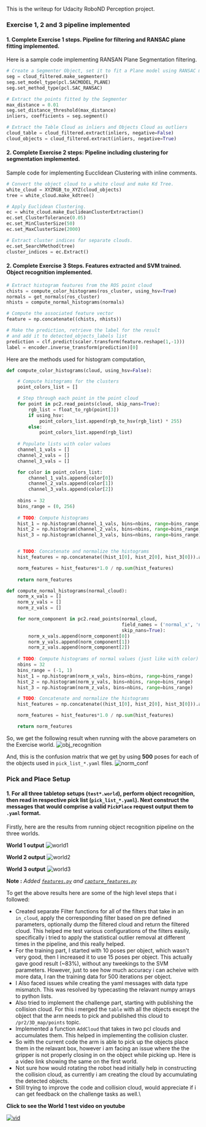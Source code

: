 This is the writeup for Udacity RoboND Perception project.

### Exercise 1, 2 and 3 pipeline implemented
#### 1. Complete Exercise 1 steps. Pipeline for filtering and RANSAC plane fitting implemented.
Here is a sample code implementing RANSAN Plane Segmentation filtering.
```python
# Create a Segmenter Object, set it to fit a Plane model using RANSAC method.
seg = cloud_filtered.make_segmenter()
seg.set_model_type(pcl.SACMODEL_PLANE)
seg.set_method_type(pcl.SAC_RANSAC)

# Extract the points fitted by the Segmenter
max_distance = 0.01
seg.set_distance_threshold(max_distance)
inliers, coefficients = seg.segment()

# Extract the Table Cloud as inliers and Objects Cloud as outliers
cloud_table = cloud_filtered.extract(inliers, negative=False)
cloud_objects = cloud_filtered.extract(inliers, negative=True)
```

#### 2. Complete Exercise 2 steps: Pipeline including clustering for segmentation implemented.  
Sample code for implementing Eucclidean Clustering with inline comments.
```python
# Convert the object cloud to a white cloud and make Kd Tree.
white_cloud = XYZRGB_to_XYZ(cloud_objects)
tree = white_cloud.make_kdtree()

# Apply Euclidean Clustering.
ec = white_cloud.make_EuclideanClusterExtraction()
ec.set_ClusterTolerance(0.05)
ec.set_MinClusterSize(50)
ec.set_MaxClusterSize(2000)

# Extract cluster indices for separate clouds.
ec.set_SearchMethod(tree)
cluster_indices = ec.Extract()
```

#### 2. Complete Exercise 3 Steps.  Features extracted and SVM trained.  Object recognition implemented.
```python
# Extract histogram features from the ROS point cloud
chists = compute_color_histograms(ros_cluster, using_hsv=True)
normals = get_normals(ros_cluster)
nhists = compute_normal_histograms(normals)                        

# Compute the associated feature vector
feature = np.concatenate((chists, nhists))

# Make the prediction, retrieve the label for the result
# and add it to detected_objects_labels list
prediction = clf.predict(scaler.transform(feature.reshape(1,-1)))
label = encoder.inverse_transform(prediction)[0]
```

Here are the methods used for histogram computation,
```python
def compute_color_histograms(cloud, using_hsv=False):

    # Compute histograms for the clusters
    point_colors_list = []

    # Step through each point in the point cloud
    for point in pc2.read_points(cloud, skip_nans=True):
        rgb_list = float_to_rgb(point[3])
        if using_hsv:
            point_colors_list.append(rgb_to_hsv(rgb_list) * 255)
        else:
            point_colors_list.append(rgb_list)
            
    # Populate lists with color values
    channel_1_vals = []
    channel_2_vals = []
    channel_3_vals = []

    for color in point_colors_list:
        channel_1_vals.append(color[0])
        channel_2_vals.append(color[1])
        channel_3_vals.append(color[2])
    
    nbins = 32
    bins_range = (0, 256)            
        
    # TODO: Compute histograms
    hist_1 = np.histogram(channel_1_vals, bins=nbins, range=bins_range)
    hist_2 = np.histogram(channel_2_vals, bins=nbins, range=bins_range)
    hist_3 = np.histogram(channel_3_vals, bins=nbins, range=bins_range)


    # TODO: Concatenate and normalize the histograms
    hist_features = np.concatenate((hist_1[0], hist_2[0], hist_3[0])).astype(np.float64)

    norm_features = hist_features*1.0 / np.sum(hist_features)
     
    return norm_features 

def compute_normal_histograms(normal_cloud):
    norm_x_vals = []
    norm_y_vals = []
    norm_z_vals = []

    for norm_component in pc2.read_points(normal_cloud,
                                          field_names = ('normal_x', 'normal_y', 'normal_z'),
                                          skip_nans=True):
        norm_x_vals.append(norm_component[0])
        norm_y_vals.append(norm_component[1])
        norm_z_vals.append(norm_component[2])
        
    # TODO: Compute histograms of normal values (just like with color)
    nbins = 32
    bins_range = (-1, 1)
    hist_1 = np.histogram(norm_x_vals, bins=nbins, range=bins_range)
    hist_2 = np.histogram(norm_y_vals, bins=nbins, range=bins_range)
    hist_3 = np.histogram(norm_z_vals, bins=nbins, range=bins_range)

    # TODO: Concatenate and normalize the histograms
    hist_features = np.concatenate((hist_1[0], hist_2[0], hist_3[0])).astype(np.float64)

    norm_features = hist_features*1.0 / np.sum(hist_features)

    return norm_features
```

So, we get the following result when running with the above parameters on the Exercise world.
![obj_recognition](images/obj_recognition.png)

And, this is the confusion matrix that we get by using **500** poses for each of the objects used in `pick_list_*.yaml` files.
![norm_conf](images/norm_conf.png)

### Pick and Place Setup

#### 1. For all three tabletop setups (`test*.world`), perform object recognition, then read in respective pick list (`pick_list_*.yaml`). Next construct the messages that would comprise a valid `PickPlace` request output them to `.yaml` format.
Firstly, here are the results from running object recognition pipeline on the three worlds.

**World 1 output**
![world1](images/world1.png)


**World 2 output**
![world2](images/world2.png)

**World 3 output**
![world3](images/world3.png)

**Note :** *Added [`features.py`](pr2_robot/scripts/features.py) and [`capture_features.py`](pr2_robot/scripts/capture_features.py)*

To get the above results here are some of the high level steps that i followed:
- Created separate Filter functions for all of the filters that take in an `in_cloud`, apply the corresponding filter based on pre defined parameters, optionally dump the filtered cloud and return the filtered cloud. This helped me test various configurations of the filters easily, specifically i tried to apply the statistical outlier removal at different times in the pipeline, and this really helped.
- For the training part, I started with 10 poses per object, which wasn't very good, then I increased it to use 15 poses per object. This actually gave good result (~83%), without any tweekings to the SVM parameters. However, just to see how much accuracy i can acheive with more data, I ran the training data for 500 iterations per object.
- I Also faced issues while creating the yaml messages with data type mismatch. This was resolved by typecasting the relavant numpy arrays to python lists.
- Also tried to implement the challenge part, starting with publishing the collision cloud. For this i merged the `table` with all the objects except the object that the arm needs to pick and published this cloud to `/pr2/3D_map/points` topic.  
- Implemented a function `AddCloud` that takes in two pcl clouds and accumulates them. This helped in implementing the collision cluster.
- So with the current code the arm is able to pick up the objects place them in the relavant box, however i am facing an issue where the the gripper is not properly closing in on the object while picking up. Here is a video link showing the same on the first world.
- Not sure how would rotating the robot head initially help in constructing the collision cloud, as currently i am creating the cloud by accumulating the detected objects. 
- Still trying to improve the code and collision cloud, would appreciate if i can get feedback on the challenge tasks as well.\\

**Click to see the World 1 test video on youtube**   

[![vid](https://img.youtube.com/vi/JHN3Tkpb_Bw/hqdefault.jpg)](https://youtu.be/JHN3Tkpb_Bw)


